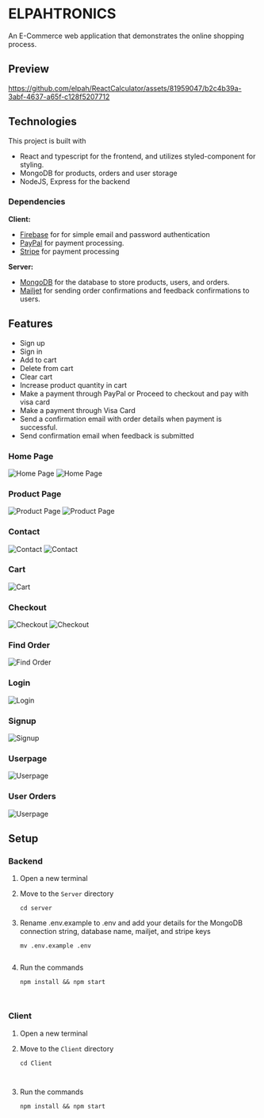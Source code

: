 # **ELPAHTRONICS**
An E-Commerce web application that demonstrates the online shopping process.

## Preview
https://github.com/elpah/ReactCalculator/assets/81959047/b2c4b39a-3abf-4637-a65f-c128f5207712

## Technologies

This project is built with 
- React and typescript for the frontend, and utilizes styled-component for styling.
- MongoDB for products, orders and user storage
- NodeJS, Express for the backend

### Dependencies

**Client:**
- [Firebase](https://firebase.google.com/) for for simple email and password authentication
- [PayPal](https://developer.paypal.com/) for payment processing.
- [Stripe](https://stripe.com/docs/development) for payment processing

**Server:**
- [MongoDB](https://www.mongodb.com/cloud/atlas/register) for the database to store products, users, and orders.
- [Mailjet](https://www.mailjet.com/) for sending order confirmations and feedback confirmations to users.

## Features

- Sign up
- Sign in
- Add to cart
- Delete from cart
- Clear cart
- Increase product quantity in cart
- Make a payment through PayPal or Proceed to checkout and pay with visa card
- Make a payment through Visa Card
- Send a confirmation email with order details when payment is successful.
- Send confirmation email when feedback is submitted

### Home Page

![Home Page](https://github.com/elpah/elpah/blob/main/mockups/homepage-1.png?raw=true)
![Home Page](https://github.com/elpah/elpah/blob/main/mockups/homepage-2.png?raw=true)

### Product Page

![Product Page](https://github.com/elpah/elpah/blob/main/mockups/product-1.png?raw=true)
![Product Page](https://github.com/elpah/elpah/blob/main/mockups/product-2.png?raw=true)

### Contact

![Contact](https://github.com/elpah/elpah/blob/main/mockups/contact-1.png?raw=true)
![Contact](https://github.com/elpah/elpah/blob/main/mockups/contact-2.png?raw=true)

### Cart

![Cart](https://github.com/elpah/elpah/blob/main/mockups/cart-1.png?raw=true)

### Checkout

![Checkout](https://github.com/elpah/elpah/blob/main/mockups/checkout-1.png?raw=true)
![Checkout](https://github.com/elpah/elpah/blob/main/mockups/checkout-2.png?raw=true)

### Find Order

![Find Order](https://github.com/elpah/elpah/blob/main/mockups/findorder.png?raw=true)

### Login

![Login](https://github.com/elpah/elpah/blob/main/mockups/login.png?raw=true)

### Signup
![Signup](https://github.com/elpah/elpah/blob/main/mockups/signup.png?raw=true)

### Userpage

![Userpage](https://github.com/elpah/elpah/blob/main/mockups/userprofile-1.png?raw=true)

### User Orders
![Userpage](https://github.com/elpah/elpah/blob/main/mockups/userprofile-2.png?raw=true)


## Setup

### Backend

1. Open a new terminal
2. Move to the `Server` directory

   ```console
   cd server

3. Rename .env.example to .env and add your details for the MongoDB connection string, database name, mailjet, and stripe keys

   ```console
   mv .env.example .env
   
   
4. Run the commands
   ```console
   npm install && npm start



### Client
1. Open a new terminal
2. Move to the `Client` directory

   ```console
   cd Client

      
3. Run the commands
   ```console
   npm install && npm start
